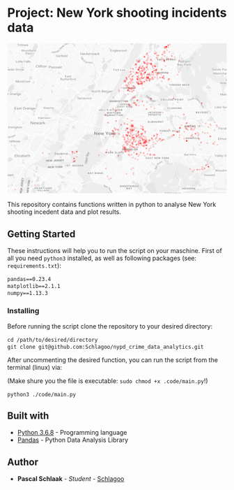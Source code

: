# Project: New York shooting incidents data

![Preview](./data/nypd_shootings_2018.jpg)

This repository contains functions written in python to analyse New York shooting incedent data and plot results.

## Getting Started

These instructions will help you to run the script on your maschine. First of all you need `python3` installed, as well as following packages (see: `requirements.txt`):

~~~
pandas==0.23.4
matplotlib==2.1.1
numpy==1.13.3
~~~

### Installing

Before running the script clone the repository to your desired directory:

~~~
cd /path/to/desired/directory
git clone git@github.com:Schlagoo/nypd_crime_data_analytics.git
~~~

After uncommenting the desired function, you can run the script from the terminal (linux) via:

(Make shure you the file is executable: `sudo chmod +x .code/main.py`!)  

~~~
python3 ./code/main.py
~~~

## Built with

* [Python 3.6.8](https://www.python.org/) - Programming language
* [Pandas](https://pandas.pydata.org/) - Python Data Analysis Library

## Author

* **Pascal Schlaak** - *Student* - [Schlagoo](https://github.com/Schlagoo)

